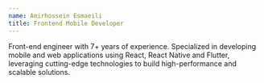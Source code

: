 ```yaml
---
name: Amirhossein Esmaeili
title: Frontend Mobile Developer
---
```


Front-end engineer with 7+ years of experience. Specialized in developing mobile and web applications using React, React Native and Flutter, leveraging cutting-edge technologies to build high-performance and scalable solutions.
